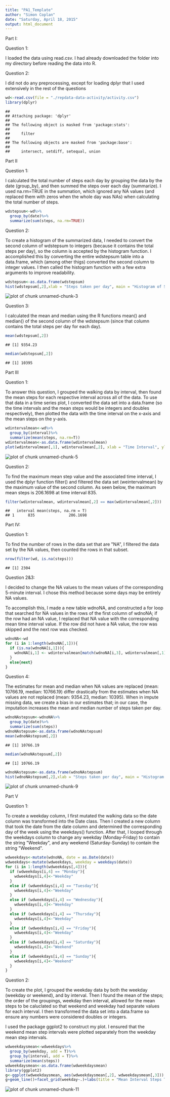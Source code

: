 ```yaml
---
title: "PA1_Template"
author: "Simon Coplan"
date: "Saturday, April 18, 2015"
output: html_document
---
```


Part I:

Question 1:

I loaded the data using read.csv.  I had already downloaded the folder into my directory before reading the data into R.

Question 2:

I did not do any preprocessing, except for loading dplyr that I used extensively in the rest of the questions


```r
wd<-read.csv(file = "./repdata-data-activity/activity.csv")
library(dplyr)
```

```
## 
## Attaching package: 'dplyr'
## 
## The following object is masked from 'package:stats':
## 
##     filter
## 
## The following objects are masked from 'package:base':
## 
##     intersect, setdiff, setequal, union
```

Part II

Question 1:

I calculated the total number of steps each day by grouping the data by the date (group_by), and then summed the steps over each day (summarize).  I used na.rm=TRUE in the summation, which ignored any NA values (and replaced them with zeros when the whole day was NAs) when calculating the total number of steps.


```r
wdstepsum<-wd%>%
  group_by(date)%>%
  summarize(sum(steps, na.rm=TRUE))
```

Question 2:

To create a histogram of the summarized data, I needed to convert the second column of wdstepsum to integers (because it contains the total steps per day), so the column is accepted by the histogram function.  I accomplished this by converting the entire wdstepsum table into a data.frame, which (among other thigs) converted the second column to integer values.  I then called the histogram function with a few extra arguments to improve readability.


```r
wdstepsum<-as.data.frame(wdstepsum)
hist(wdstepsum[,2],xlab = "Steps taken per day", main = "Histogram of Steps Taken per Day", breaks = 20, labels = T, xlim = c(0,25000), ylim = c(0,15))
```

![plot of chunk unnamed-chunk-3](figure/unnamed-chunk-3-1.png) 

Question 3:

I calculated the mean and median using the R functions mean() and median() of the second column of the wdstepsum (since that column contains the total steps per day for each day).


```r
mean(wdstepsum[,2])
```

```
## [1] 9354.23
```

```r
median(wdstepsum[,2])
```

```
## [1] 10395
```

Part III

Question 1:

To answer this question, I grouped the walking data by interval, then found the mean steps for each respective interval across all of the data.  To use that data in a time series plot, I converted the data set into a data.frame (so the time intervals and the mean steps would be integers and doubles respectively), then plotted the data with the time interval on the x-axis and the mean steps on the y-axis.


```r
wdintervalmean<-wd%>%
  group_by(interval)%>%
  summarize(mean(steps, na.rm=T))
wdintervalmean<-as.data.frame(wdintervalmean)
plot(wdintervalmean[,1], wdintervalmean[,2], xlab = "Time Interval", ylab = "Mean Steps", main = "Average Steps by Interval Over all Days", type = "l")
```

![plot of chunk unnamed-chunk-5](figure/unnamed-chunk-5-1.png) 

Question 2:

To find the maximum mean step value and the associated time interval, I used the dplyr function filter() and filtered the data set (weintervalmean) by the maximum value of the second column.  As seen below, the maximum mean steps is 206.1698 at time interval 835.


```r
filter(wdintervalmean, wdintervalmean[,2] == max(wdintervalmean[,2]))
```

```
##   interval mean(steps, na.rm = T)
## 1      835               206.1698
```

Part IV:

Question 1:

To find the number of rows in the data set that are "NA", I filtered the data set by the NA values, then counted the rows in that subset.

```r
nrow(filter(wd, is.na(steps)))
```

```
## [1] 2304
```

Question 2&3:

I decided to change the NA values to the mean values of the corresponding 5-minute interval.  I chose this method because some days may be entirely NA values.

To accomplish this, I made a new table wdnoNA, and constructed a for loop that searched for NA values in the rows of the first column of wdnoNA; if the row had an NA value, I replaced that NA value with the corresponding mean time interval value.  If the row did not have a NA value, the row was skipped and the next row was checked.


```r
wdnoNA<-wd
for (i in 1:length(wdnoNA[,1])){
  if (is.na(wdnoNA[i,1])){
    wdnoNA[i,1] <- wdintervalmean[match(wdnoNA[i,3], wdintervalmean[,1]),2]
  }
  else{next}
}
```

Question 4:

The estimates for mean and median when NA values are replaced (mean: 10766.19, median: 10766.19) differ drastically from the estimates when NA values are not replaced (mean: 9354.23, median: 10395).  When in impute missing data, we create a bias in our estimates that; in our case, the imputation increases the mean and median number of steps taken per day.

```r
wdnoNAstepsum<-wdnoNA%>%
  group_by(date)%>%
  summarize(sum(steps))
wdnoNAstepsum<-as.data.frame(wdnoNAstepsum)
mean(wdnoNAstepsum[,2])
```

```
## [1] 10766.19
```

```r
median(wdnoNAstepsum[,2])
```

```
## [1] 10766.19
```

```r
wdnoNAstepsum<-as.data.frame(wdnoNAstepsum)
hist(wdnoNAstepsum[,2],xlab = "Steps taken per day", main = "Histogram of Steps Taken per Day", breaks = 20, labels = T, xlim = c(0,25000), ylim = c(0,20))
```

![plot of chunk unnamed-chunk-9](figure/unnamed-chunk-9-1.png) 

Part V

Question 1:

To create a weekday column, I first mutated the walking data so the date column was transformed into the Date class.  Then I created a new column that took the date from the date column and determined the corresponding day of the week using the weekdays() function.  After that, I looped through the weekdays column to change any weekday (Monday-Friday) to contain the string "Weekday", and any weekend (Saturday-Sunday) to contain the string "Weekend".


```r
wdweekdays<-mutate(wdnoNA, date = as.Date(date))
wdweekdays<-mutate(wdweekdays, weekday = weekdays(date))
for (i in 1:length(wdweekdays[,4])){
  if (wdweekdays[i,4] == "Monday"){
    wdweekdays[i,4]<-"Weekday"
  }
  else if (wdweekdays[i,4] == "Tuesday"){
    wdweekdays[i,4]<-"Weekday"
  }
  else if (wdweekdays[i,4] == "Wednesday"){
    wdweekdays[i,4]<-"Weekday"
  }
  else if (wdweekdays[i,4] == "Thursday"){
    wdweekdays[i,4]<-"Weekday"
  }
  else if (wdweekdays[i,4] == "Friday"){
    wdweekdays[i,4]<-"Weekday"
  }
  else if (wdweekdays[i,4] == "Saturday"){
    wdweekdays[i,4]<-"Weekend"
  }
  else if (wdweekdays[i,4] == "Sunday"){
    wdweekdays[i,4]<-"Weekend"
  }
}
```

Question 2:

To create the plot, I grouped the weekday data by both the weekday (weekday or weekend), and by interval.  Then I found the mean of the steps; the order of the groupings, weekday then interval, allowed for the mean steps to be caluclated so that weekend and weekday had separate values for each interval.  I then transformed the data set into a data.frame so ensure any numbers were considered doubles or integers.

I used the package ggplot2 to construct my plot.  I ensured that the weekend mean step intervals were plotted separately from the weekday mean step intervals.   


```r
wdweekdaysmean<-wdweekdays%>%
  group_by(weekday, add = T)%>%
  group_by(interval, add = T)%>%
  summarize(mean(steps))
wdweekdaysmean<-as.data.frame(wdweekdaysmean)
library(ggplot2)
g<-ggplot(wdweekdaysmean, aes(wdweekdaysmean[,2], wdweekdaysmean[,3]))
g+geom_line()+facet_grid(weekday~.)+labs(title = "Mean Interval Steps Taken Separated by Weekday or Weekend", x = "Time Interval", y = "Mean Steps Taken")
```

![plot of chunk unnamed-chunk-11](figure/unnamed-chunk-11-1.png) 
